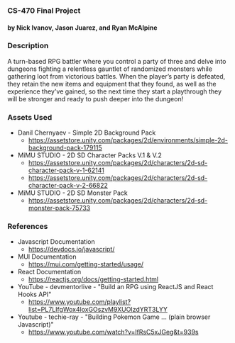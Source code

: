 ### CS-470 Final Project 
 #### by Nick Ivanov, Jason Juarez, and Ryan McAlpine

 ### Description
 A turn-based RPG battler where you control a party of three and delve into dungeons fighting a relentless gauntlet of randomized monsters while gathering loot from victorious battles. When the player’s party is defeated, they retain the new items and equipment that they found, as well as the experience they've gained, so the next time they start a playthrough they will be stronger and ready to push deeper into the dungeon!


 ### Assets Used
 - Danil Chernyaev - Simple 2D Background Pack
   - https://assetstore.unity.com/packages/2d/environments/simple-2d-background-pack-179115
 - MiMU STUDIO - 2D SD Character Packs V.1 & V.2
   - https://assetstore.unity.com/packages/2d/characters/2d-sd-character-pack-v-1-62141
   - https://assetstore.unity.com/packages/2d/characters/2d-sd-character-pack-v-2-66822
 - MiMU STUDIO - 2D SD Monster Pack
   - https://assetstore.unity.com/packages/2d/characters/2d-sd-monster-pack-75733


 ### References
 - Javascript Documentation
   - https://devdocs.io/javascript/
 - MUI Documentation
   - https://mui.com/getting-started/usage/
 - React Documentation
   - https://reactjs.org/docs/getting-started.html
 - YouTube - devmentorlive - "Build an RPG using ReactJS and React Hooks API"
   - https://www.youtube.com/playlist?list=PL7LIfgWox4loxGOszvM9XUOIzdYRT3LYY
 - Youtube - techie-ray - "Building Pokemon Game ... (plain browser Javascript)"
   - https://www.youtube.com/watch?v=lfRsC5xJGeg&t=939s

